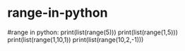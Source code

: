 # range-in-python
#range in python:
print(list(range(5)))
print(list(range(1,5)))
print(list(range(1,10,1))
print(list(range(10,2,-1)))

